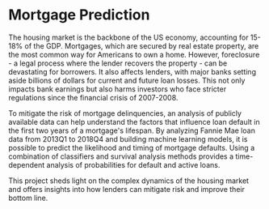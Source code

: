 # Mortgage Prediction
The housing market is the backbone of the US economy, accounting for 15-18% of the GDP. Mortgages, which are secured by real estate property, are the most common way for Americans to own a home. However, foreclosure - a legal process where the lender recovers the property - can be devastating for borrowers. It also affects lenders, with major banks setting aside billions of dollars for current and future loan losses. This not only impacts bank earnings but also harms investors who face stricter regulations since the financial crisis of 2007-2008.

To mitigate the risk of mortgage delinquencies, an analysis of publicly available data can help understand the factors that influence loan default in the first two years of a mortgage's lifespan. By analyzing Fannie Mae loan data from 2013Q1 to 2018Q4 and building machine learning models, it is possible to predict the likelihood and timing of mortgage defaults. Using a combination of classifiers and survival analysis methods provides a time-dependent analysis of probabilities for default and active loans.

This project sheds light on the complex dynamics of the housing market and offers insights into how lenders can mitigate risk and improve their bottom line. 
